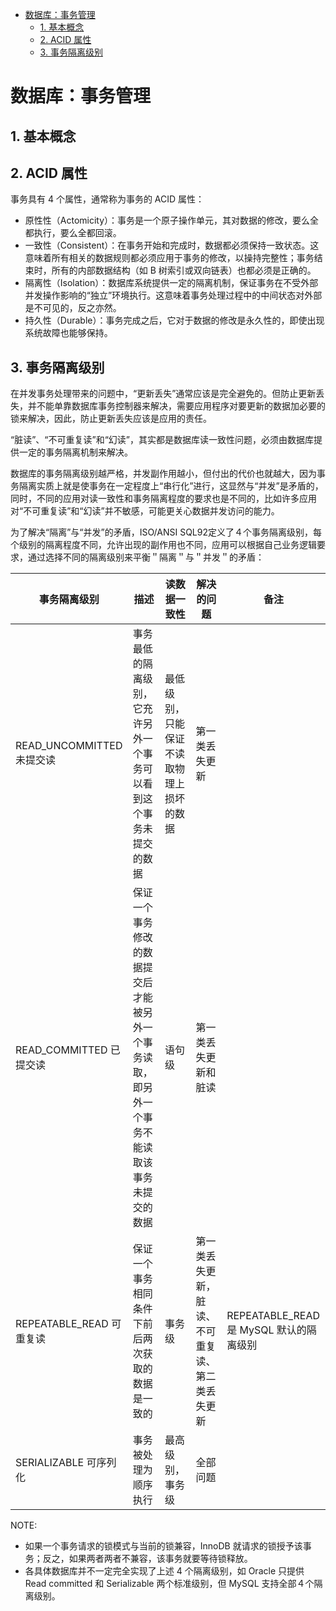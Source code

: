 - [数据库：事务管理](#)
  - [1. 基本概念](#1)
  - [2. ACID 属性](#2-acid)
  - [3. 事务隔离级别](#3)

# 数据库：事务管理

## 1. 基本概念

## 2. ACID 属性

事务具有 4 个属性，通常称为事务的 ACID 属性：
- 原性性（Actomicity）：事务是一个原子操作单元，其对数据的修改，要么全都执行，要么全都回滚。
- 一致性（Consistent）：在事务开始和完成时，数据都必须保持一致状态。这意味着所有相关的数据规则都必须应用于事务的修改，以操持完整性；事务结束时，所有的内部数据结构（如 B 树索引或双向链表）也都必须是正确的。
- 隔离性（Isolation）：数据库系统提供一定的隔离机制，保证事务在不受外部并发操作影响的“独立”环境执行。这意味着事务处理过程中的中间状态对外部是不可见的，反之亦然。
- 持久性（Durable）：事务完成之后，它对于数据的修改是永久性的，即使出现系统故障也能够保持。

## 3. 事务隔离级别

在并发事务处理带来的问题中，“更新丢失”通常应该是完全避免的。但防止更新丢失，并不能单靠数据库事务控制器来解决，需要应用程序对要更新的数据加必要的锁来解决，因此，防止更新丢失应该是应用的责任。

“脏读”、“不可重复读”和“幻读”，其实都是数据库读一致性问题，必须由数据库提供一定的事务隔离机制来解决。

数据库的事务隔离级别越严格，并发副作用越小，但付出的代价也就越大，因为事务隔离实质上就是使事务在一定程度上“串行化”进行，这显然与“并发”是矛盾的，同时，不同的应用对读一致性和事务隔离程度的要求也是不同的，比如许多应用对“不可重复读”和“幻读”并不敏感，可能更关心数据并发访问的能力。

为了解决“隔离”与“并发”的矛盾，ISO/ANSI SQL92定义了４个事务隔离级别，每个级别的隔离程度不同，允许出现的副作用也不同，应用可以根据自己业务逻辑要求，通过选择不同的隔离级别来平衡＂隔离＂与＂并发＂的矛盾：

| 事务隔离级别             | 描述                                                         | 读数据一致性                             | 解决的问题                                       | 备注                                 |
| ------------------------ | ------------------------------------------------------------ | ---------------------------------------- | ------------------------------------------------ | ------------------------------------ |
| READ_UNCOMMITTED 未提交读 | 事务最低的隔离级别，它充许另外一个事务可以看到这个事务未提交的数据 | 最低级别，只能保证不读取物理上损坏的数据 | 第一类丢失更新                                   |                                      |
| READ_COMMITTED 已提交读   | 保证一个事务修改的数据提交后才能被另外一个事务读取，即另外一个事务不能读取该事务未提交的数据 | 语句级                                   | 第一类丢失更新和脏读                             |                                      |
| REPEATABLE_READ 可重复读  | 保证一个事务相同条件下前后两次获取的数据是一致的             | 事务级                                   | 第一类丢失更新，脏读、不可重复读、第二类丢失更新 | REPEATABLE_READ 是 MySQL 默认的隔离级别 |
| SERIALIZABLE 可序列化     | 事务被处理为顺序执行                                         | 最高级别，事务级                         | 全部问题                                         |                                      |

NOTE:
- 如果一个事务请求的锁模式与当前的锁兼容，InnoDB 就请求的锁授予该事务；反之，如果两者两者不兼容，该事务就要等待锁释放。	
- 各具体数据库并不一定完全实现了上述 4 个隔离级别，如 Oracle 只提供 Read committed 和 Serializable 两个标准级别，但 MySQL 支持全部４个隔离级别。
